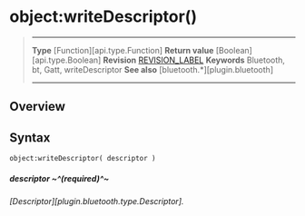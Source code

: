 # object:writeDescriptor()

> --------------------- ------------------------------------------------------------------------------------------
> __Type__              [Function][api.type.Function]
> __Return value__      [Boolean][api.type.Boolean]
> __Revision__          [REVISION_LABEL](REVISION_URL)
> __Keywords__          Bluetooth, bt, Gatt, writeDescriptor
> __See also__          [bluetooth.*][plugin.bluetooth]
> --------------------- ------------------------------------------------------------------------------------------

## Overview

## Syntax

	object:writeDescriptor( descriptor )

##### descriptor ~^(required)^~
_[Descriptor][plugin.bluetooth.type.Descriptor]._